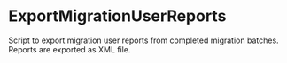 # ExportMigrationUserReports

Script to export migration user reports from completed migration batches.
Reports are exported as XML file.
